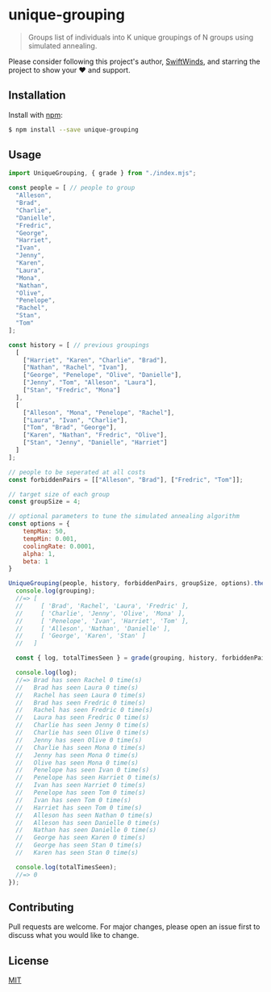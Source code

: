 # unique-grouping

> Groups list of individuals into K unique groupings of N groups using simulated annealing.

Please consider following this project's author, [SwiftWinds](https://github.com/SwiftWinds), and starring the project to show your ❤️ and support.

## Installation

Install with [npm](https://nodejs.org/en/download/):

```bash
$ npm install --save unique-grouping
```

## Usage

```js
import UniqueGrouping, { grade } from "./index.mjs";

const people = [ // people to group
  "Alleson",
  "Brad",
  "Charlie",
  "Danielle",
  "Fredric",
  "George",
  "Harriet",
  "Ivan",
  "Jenny",
  "Karen",
  "Laura",
  "Mona",
  "Nathan",
  "Olive",
  "Penelope",
  "Rachel",
  "Stan",
  "Tom"
];

const history = [ // previous groupings
  [
    ["Harriet", "Karen", "Charlie", "Brad"],
    ["Nathan", "Rachel", "Ivan"],
    ["George", "Penelope", "Olive", "Danielle"],
    ["Jenny", "Tom", "Alleson", "Laura"],
    ["Stan", "Fredric", "Mona"]
  ],
  [
    ["Alleson", "Mona", "Penelope", "Rachel"],
    ["Laura", "Ivan", "Charlie"],
    ["Tom", "Brad", "George"],
    ["Karen", "Nathan", "Fredric", "Olive"],
    ["Stan", "Jenny", "Danielle", "Harriet"]
  ]
];

// people to be seperated at all costs
const forbiddenPairs = [["Alleson", "Brad"], ["Fredric", "Tom"]];

// target size of each group
const groupSize = 4;

// optional parameters to tune the simulated annealing algorithm
const options = {
    tempMax: 50,
    tempMin: 0.001,
    coolingRate: 0.0001,
    alpha: 1,
    beta: 1
}

UniqueGrouping(people, history, forbiddenPairs, groupSize, options).then(grouping => {
  console.log(grouping);
  //=> [
  //     [ 'Brad', 'Rachel', 'Laura', 'Fredric' ],
  //     [ 'Charlie', 'Jenny', 'Olive', 'Mona' ],
  //     [ 'Penelope', 'Ivan', 'Harriet', 'Tom' ],
  //     [ 'Alleson', 'Nathan', 'Danielle' ],
  //     [ 'George', 'Karen', 'Stan' ]
  //   ]

  const { log, totalTimesSeen } = grade(grouping, history, forbiddenPairs);

  console.log(log);
  //=> Brad has seen Rachel 0 time(s)
  //   Brad has seen Laura 0 time(s)
  //   Rachel has seen Laura 0 time(s)
  //   Brad has seen Fredric 0 time(s)
  //   Rachel has seen Fredric 0 time(s)
  //   Laura has seen Fredric 0 time(s)
  //   Charlie has seen Jenny 0 time(s)
  //   Charlie has seen Olive 0 time(s)
  //   Jenny has seen Olive 0 time(s)
  //   Charlie has seen Mona 0 time(s)
  //   Jenny has seen Mona 0 time(s)
  //   Olive has seen Mona 0 time(s)
  //   Penelope has seen Ivan 0 time(s)
  //   Penelope has seen Harriet 0 time(s)
  //   Ivan has seen Harriet 0 time(s)
  //   Penelope has seen Tom 0 time(s)
  //   Ivan has seen Tom 0 time(s)
  //   Harriet has seen Tom 0 time(s)
  //   Alleson has seen Nathan 0 time(s)
  //   Alleson has seen Danielle 0 time(s)
  //   Nathan has seen Danielle 0 time(s)
  //   George has seen Karen 0 time(s)
  //   George has seen Stan 0 time(s)
  //   Karen has seen Stan 0 time(s)

  console.log(totalTimesSeen);
  //=> 0
});
```

## Contributing
Pull requests are welcome. For major changes, please open an issue first to discuss what you would like to change.

## License
[MIT](https://choosealicense.com/licenses/mit/)
